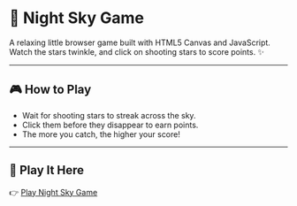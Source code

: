 # 🌌 Night Sky Game

A relaxing little browser game built with HTML5 Canvas and JavaScript.  
Watch the stars twinkle, and click on shooting stars to score points. ✨

---

## 🎮 How to Play
- Wait for shooting stars to streak across the sky.  
- Click them before they disappear to earn points.  
- The more you catch, the higher your score!  

---

## 🚀 Play It Here
👉 [Play Night Sky Game](https://yourusername.github.io/night-sky-game/) 
